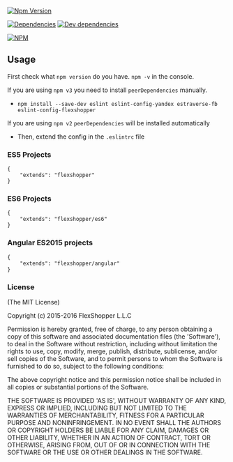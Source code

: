 [![Npm Version][npm-badge]][npm-url]
<!-- [![Build Status][travis-badge]][travis-url] -->
[![Dependencies][david-badge]][david-url]
[![Dev dependencies][david-dev-badge]][david-url]

[![NPM](https://nodei.co/npm/eslint-config-flexshopper.png)](https://nodei.co/npm/eslint-config-flexshopper/)

[npm-badge]: https://badge.fury.io/js/eslint-config-flexshopper.svg
[npm-url]: https://badge.fury.io/js/eslint-config-flexshopper
[travis-badge]: https://travis-ci.org/flexshopper/eslint-config-flexshopper.svg?branch=master
[travis-url]: https://travis-ci.org/flexshopper/eslint-config-flexshopper
[david-badge]: https://david-dm.org/flexshopper/eslint-config-flexshopper.svg
[david-dev-badge]: https://david-dm.org/flexshopper/eslint-config-flexshopper/dev-status.svg
[david-url]: https://david-dm.org/flexshopper/eslint-config-flexshopper
[david-dev-url]: https://david-dm.org/flexshopper/eslint-config-flexshopper#info=devDependencies

## Usage

First check what `npm version` do you have. `npm -v` in the console.

If you are using `npm v3` you need to install `peerDependencies` manually.

- `npm install --save-dev eslint eslint-config-yandex estraverse-fb eslint-config-flexshopper`

If you are using `npm v2` `peerDependencies` will be installed automatically

- Then, extend the config in the `.eslintrc` file

### ES5 Projects
```
{
    "extends": "flexshopper"
}
```
### ES6 Projects
```
{
    "extends": "flexshopper/es6"
}
```
### Angular ES2015 projects
```
{
    "extends": "flexshopper/angular"
}
```

### License

(The MIT License)

Copyright (c) 2015-2016 FlexShopper L.L.C

Permission is hereby granted, free of charge, to any person obtaining a copy of this software and associated documentation files (the 'Software'), to deal in the Software without restriction, including without limitation the rights to use, copy, modify, merge, publish, distribute, sublicense, and/or sell copies of the Software, and to permit persons to whom the Software is furnished to do so, subject to the following conditions:

The above copyright notice and this permission notice shall be included in all copies or substantial portions of the Software.

THE SOFTWARE IS PROVIDED 'AS IS', WITHOUT WARRANTY OF ANY KIND, EXPRESS OR IMPLIED, INCLUDING BUT NOT LIMITED TO THE WARRANTIES OF MERCHANTABILITY, FITNESS FOR A PARTICULAR PURPOSE AND NONINFRINGEMENT. IN NO EVENT SHALL THE AUTHORS OR COPYRIGHT HOLDERS BE LIABLE FOR ANY CLAIM, DAMAGES OR OTHER LIABILITY, WHETHER IN AN ACTION OF CONTRACT, TORT OR OTHERWISE, ARISING FROM, OUT OF OR IN CONNECTION WITH THE SOFTWARE OR THE USE OR OTHER DEALINGS IN THE SOFTWARE.